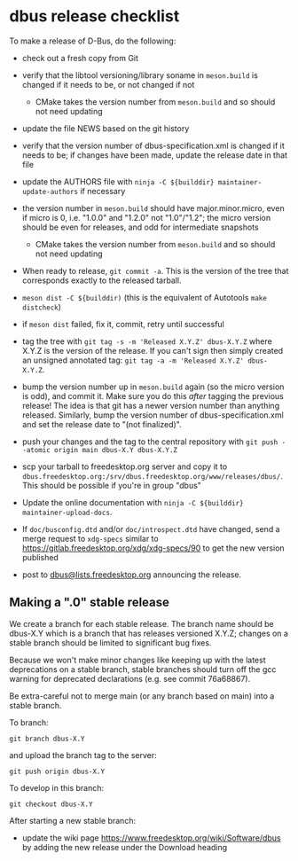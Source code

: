 # dbus release checklist

To make a release of D-Bus, do the following:

 - check out a fresh copy from Git

 - verify that the libtool versioning/library soname in `meson.build` is
   changed if it needs to be, or not changed if not
    - CMake takes the version number from `meson.build` and so should not
      need updating

 - update the file NEWS based on the git history

 - verify that the version number of dbus-specification.xml is
   changed if it needs to be; if changes have been made, update the
   release date in that file

 - update the AUTHORS file with
   `ninja -C ${builddir} maintainer-update-authors`
   if necessary

 - the version number in `meson.build` should have major.minor.micro, even
   if micro is 0, i.e. "1.0.0" and "1.2.0" not "1.0"/"1.2"; the micro
   version should be even for releases, and odd for intermediate snapshots
    - CMake takes the version number from `meson.build` and so should not
      need updating

 - When ready to release, `git commit -a`.  This is the version
   of the tree that corresponds exactly to the released tarball.

 - `meson dist -C ${builddir)`
    (this is the equivalent of Autotools `make distcheck`)

 - if `meson dist` failed, fix it, commit, retry until successful

 - tag the tree with `git tag -s -m 'Released X.Y.Z' dbus-X.Y.Z`
   where X.Y.Z is the version of the release.  If you can't sign
   then simply created an unsigned annotated tag:
   `git tag -a -m 'Released X.Y.Z' dbus-X.Y.Z`.

 - bump the version number up in `meson.build`
   again (so the micro version is odd),
   and commit it.  Make sure you do this *after* tagging the previous
   release! The idea is that git has a newer version number
   than anything released. Similarly, bump the version number of
   dbus-specification.xml and set the release date to "(not finalized)".

 - push your changes and the tag to the central repository with
     `git push --atomic origin main dbus-X.Y dbus-X.Y.Z`

 - scp your tarball to freedesktop.org server and copy it to
   `dbus.freedesktop.org:/srv/dbus.freedesktop.org/www/releases/dbus/`.
   This should be possible if you're in group "dbus"

 - Update the online documentation with
     `ninja -C ${builddir} maintainer-upload-docs`.

 - If `doc/busconfig.dtd` and/or `doc/introspect.dtd` have changed, send
   a merge request to `xdg-specs` similar to
   <https://gitlab.freedesktop.org/xdg/xdg-specs/90> to get the new
   version published

 - post to dbus@lists.freedesktop.org announcing the release.

## Making a ".0" stable release

We create a branch for each stable release. The branch name should be
dbus-X.Y which is a branch that has releases versioned X.Y.Z;
changes on a stable branch should be limited to significant bug fixes.

Because we won't make minor changes like keeping up with the latest
deprecations on a stable branch, stable branches should turn off the
gcc warning for deprecated declarations (e.g. see commit 76a68867).

Be extra-careful not to merge main (or any branch based on main) into a
stable branch.

To branch:

    git branch dbus-X.Y

and upload the branch tag to the server:

    git push origin dbus-X.Y

To develop in this branch:

    git checkout dbus-X.Y

After starting a new stable branch:

 - update the wiki page <https://www.freedesktop.org/wiki/Software/dbus> by
   adding the new release under the Download heading
